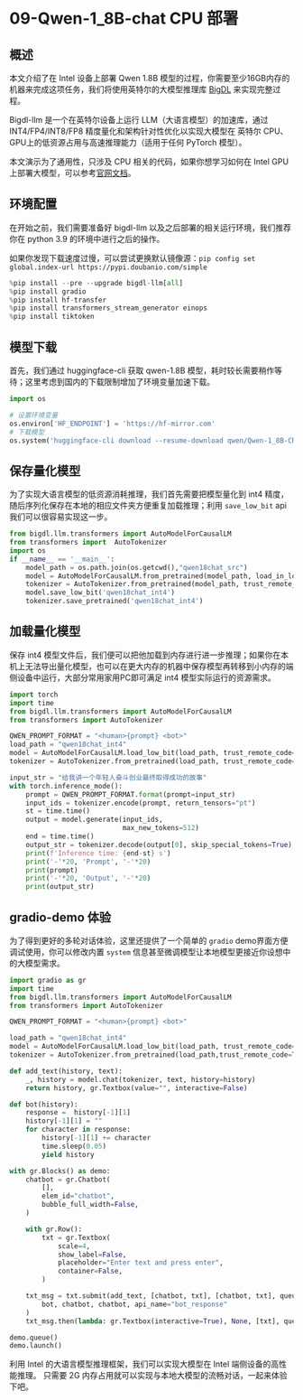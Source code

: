 # 09-Qwen-1_8B-chat CPU 部署

## 概述

本文介绍了在 Intel 设备上部署 Qwen 1.8B 模型的过程，你需要至少16GB内存的机器来完成这项任务，我们将使用英特尔的大模型推理库 [BigDL](https://github.com/intel-analytics/BigDL) 来实现完整过程。

Bigdl-llm 是一个在英特尔设备上运行 LLM（大语言模型）的加速库，通过 INT4/FP4/INT8/FP8 精度量化和架构针对性优化以实现大模型在 英特尔 CPU、GPU上的低资源占用与高速推理能力（适用于任何 PyTorch 模型）。

本文演示为了通用性，只涉及 CPU 相关的代码，如果你想学习如何在 Intel GPU 上部署大模型，可以参考[官网文档](https://bigdl.readthedocs.io/en/latest/doc/LLM/Overview/install_gpu.html)。

## 环境配置

在开始之前，我们需要准备好 bigdl-llm 以及之后部署的相关运行环境，我们推荐你在 python 3.9 的环境中进行之后的操作。

如果你发现下载速度过慢，可以尝试更换默认镜像源：`pip config set global.index-url https://pypi.doubanio.com/simple`


```python
%pip install --pre --upgrade bigdl-llm[all] 
%pip install gradio 
%pip install hf-transfer
%pip install transformers_stream_generator einops
%pip install tiktoken
```

## 模型下载

首先，我们通过 huggingface-cli 获取 qwen-1.8B 模型，耗时较长需要稍作等待；这里考虑到国内的下载限制增加了环境变量加速下载。


```python
import os

# 设置环境变量
os.environ['HF_ENDPOINT'] = 'https://hf-mirror.com'
# 下载模型
os.system('huggingface-cli download --resume-download qwen/Qwen-1_8B-Chat --local-dir qwen18chat_src')
```

## 保存量化模型

为了实现大语言模型的低资源消耗推理，我们首先需要把模型量化到 int4 精度，随后序列化保存在本地的相应文件夹方便重复加载推理；利用 `save_low_bit` api 我们可以很容易实现这一步。


```python
from bigdl.llm.transformers import AutoModelForCausalLM
from transformers import  AutoTokenizer
import os
if __name__ == '__main__':
    model_path = os.path.join(os.getcwd(),"qwen18chat_src")
    model = AutoModelForCausalLM.from_pretrained(model_path, load_in_low_bit='sym_int4', trust_remote_code=True)
    tokenizer = AutoTokenizer.from_pretrained(model_path, trust_remote_code=True)
    model.save_low_bit('qwen18chat_int4')
    tokenizer.save_pretrained('qwen18chat_int4')
```

## 加载量化模型

保存 int4 模型文件后，我们便可以把他加载到内存进行进一步推理；如果你在本机上无法导出量化模型，也可以在更大内存的机器中保存模型再转移到小内存的端侧设备中运行，大部分常用家用PC即可满足 int4 模型实际运行的资源需求。



```python
import torch
import time
from bigdl.llm.transformers import AutoModelForCausalLM
from transformers import AutoTokenizer

QWEN_PROMPT_FORMAT = "<human>{prompt} <bot>"
load_path = "qwen18chat_int4"
model = AutoModelForCausalLM.load_low_bit(load_path, trust_remote_code=True)
tokenizer = AutoTokenizer.from_pretrained(load_path, trust_remote_code=True)

input_str = "给我讲一个年轻人奋斗创业最终取得成功的故事"
with torch.inference_mode():
    prompt = QWEN_PROMPT_FORMAT.format(prompt=input_str)
    input_ids = tokenizer.encode(prompt, return_tensors="pt")
    st = time.time()
    output = model.generate(input_ids,
                            max_new_tokens=512)
    end = time.time()
    output_str = tokenizer.decode(output[0], skip_special_tokens=True)
    print(f'Inference time: {end-st} s')
    print('-'*20, 'Prompt', '-'*20)
    print(prompt)
    print('-'*20, 'Output', '-'*20)
    print(output_str)
```

## gradio-demo 体验

为了得到更好的多轮对话体验，这里还提供了一个简单的 `gradio` demo界面方便调试使用，你可以修改内置 `system` 信息甚至微调模型让本地模型更接近你设想中的大模型需求。



```python
import gradio as gr
import time
from bigdl.llm.transformers import AutoModelForCausalLM
from transformers import AutoTokenizer

QWEN_PROMPT_FORMAT = "<human>{prompt} <bot>"

load_path = "qwen18chat_int4"
model = AutoModelForCausalLM.load_low_bit(load_path, trust_remote_code=True)
tokenizer = AutoTokenizer.from_pretrained(load_path,trust_remote_code=True)

def add_text(history, text):
    _, history = model.chat(tokenizer, text, history=history)
    return history, gr.Textbox(value="", interactive=False)

def bot(history):
    response =  history[-1][1]
    history[-1][1] = ""
    for character in response:
        history[-1][1] += character
        time.sleep(0.05)
        yield history

with gr.Blocks() as demo:
    chatbot = gr.Chatbot(
        [], 
        elem_id="chatbot",
        bubble_full_width=False,
    )

    with gr.Row():
        txt = gr.Textbox(
            scale=4,
            show_label=False,
            placeholder="Enter text and press enter",
            container=False,
        )

    txt_msg = txt.submit(add_text, [chatbot, txt], [chatbot, txt], queue=False).then(
        bot, chatbot, chatbot, api_name="bot_response"
    )
    txt_msg.then(lambda: gr.Textbox(interactive=True), None, [txt], queue=False)

demo.queue()
demo.launch()
```

利用 Intel 的大语言模型推理框架，我们可以实现大模型在 Intel 端侧设备的高性能推理。 只需要 2G 内存占用就可以实现与本地大模型的流畅对话，一起来体验下吧。
